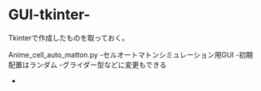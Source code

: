 # GUI-tkinter-
Tkinterで作成したものを取っておく。

Anime_cell_auto_matton.py
-セルオートマトンシミュレーション用GUI
-初期配置はランダム
-グライダー型などに変更もできる


-
